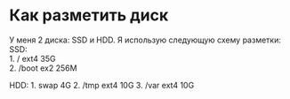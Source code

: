 # Как разметить диск  

У меня 2 диска: SSD и HDD. Я использую следующую схему разметки:  
SSD:  
	1. / ext4 35G  
	2. /boot ex2 256M  

HDD:
	1. swap 4G
	2. /tmp ext4 10G
	3. /var ext4 10G
